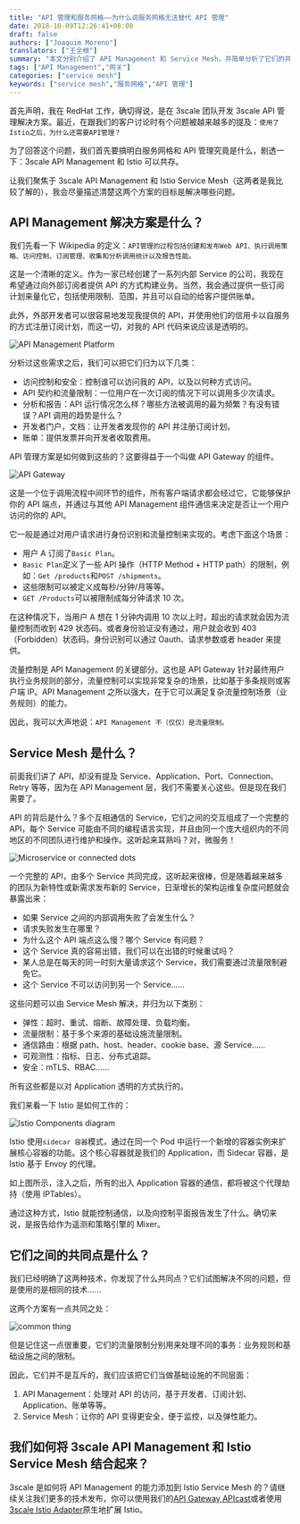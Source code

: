```yaml
---
title: "API 管理和服务网格——为什么说服务网格无法替代 API 管理"
date: 2018-10-09T12:26:41+08:00
draft: false
authors: ["Joaquim Moreno"]
translators: ["王全根"]
summary: "本文分别介绍了 API Management 和 Service Mesh，并简单分析了它们的共同点。"
tags: ["API Management","网关"]
categories: ["service mesh"]
keywords: ["service mesh","服务网格","API 管理"]
---
```


首先声明，我在 RedHat 工作，确切得说，是在 3scale 团队开发 3scale API 管理解决方案。最近，在跟我们的客户讨论时有个问题被越来越多的提及：`使用了Istio之后，为什么还需要API管理？`

为了回答这个问题，我们首先要搞明白服务网格和 API 管理究竟是什么，剧透一下：3scale API Management 和 Istio 可以共存。

让我们聚焦于 3scale API Management 和 Istio Service Mesh（这两者是我比较了解的），我会尽量描述清楚这两个方案的目标是解决哪些问题。

## API Management 解决方案是什么？

我们先看一下 Wikipedia 的定义：`API管理的过程包括创建和发布Web API、执行调用策略、访问控制、订阅管理、收集和分析调用统计以及报告性能。`

这是一个清晰的定义。作为一家已经创建了一系列内部 Service 的公司，我现在希望通过向外部订阅者提供 API 的方式构建业务。当然，我会通过提供一些订阅计划来量化它，包括使用限制、范围，并且可以自动的给客户提供账单。

此外，外部开发者可以很容易地发现我提供的 API，并使用他们的信用卡以自服务的方式注册订阅计划，而这一切，对我的 API 代码来说应该是透明的。

![API Management Platform](https://raw.githubusercontent.com/servicemesher/website/master/content/blog/api-management-and-service-mesh/006tNc79gy1fvpbzdautwj30m80cp412.jpg)

分析过这些需求之后，我们可以把它们归为以下几类：

- 访问控制和安全：控制谁可以访问我的 API，以及以何种方式访问。
- API 契约和流量限制：一位用户在一次订阅的情况下可以调用多少次请求。
- 分析和报告：API 运行情况怎么样？哪些方法被调用的最为频繁？有没有错误？API 调用的趋势是什么？
- 开发者门户，文档：让开发者发现你的 API 并注册订阅计划。
- 账单：提供发票并向开发者收取费用。

API 管理方案是如何做到这些的？这要得益于一个叫做 API Gateway 的组件。

![API Gateway](https://raw.githubusercontent.com/servicemesher/website/master/content/blog/api-management-and-service-mesh/006tNc79gy1fvpc2rrv5xj30lq097t90.jpg)

这是一个位于调用流程中间环节的组件，所有客户端请求都会经过它，它能够保护你的 API 端点，并通过与其他 API Management 组件通信来决定是否让一个用户访问的你的 API。

它一般是通过对用户请求进行身份识别和流量控制来实现的。考虑下面这个场景：

- 用户 A 订阅了`Basic Plan`。
- `Basic Plan`定义了一些 API 操作（HTTP Method + HTTP path）的限制，例如：`Get /products`和`POST /shipments`。
- 这些限制可以被定义成每秒/分钟/月等等。
- `GET /Products`可以被限制成每分钟请求 10 次。

在这种情况下，当用户 A 想在 1 分钟内调用 10 次以上时，超出的请求就会因为流量控制而收到 429 状态码。或者身份验证没有通过，用户就会收到 403（Forbidden）状态码。身份识别可以通过 Oauth、请求参数或者 header 来提供。

流量控制是 API Management 的关键部分。这也是 API Gateway 针对最终用户执行业务规则的部分，流量控制可以实现非常复杂的场景，比如基于多条规则或客户端 IP。API Management 之所以强大，在于它可以满足复杂流量控制场景（业务规则）的能力。

因此，我可以大声地说：`API Management 不（仅仅）是流量限制。`

## Service Mesh 是什么？

前面我们讲了 API，却没有提及 Service、Application、Port、Connection、Retry 等等，因为在 API Management 层，我们不需要关心这些。但是现在我们需要了。

API 的背后是什么？多个互相通信的 Service，它们之间的交互组成了一个完整的 API，每个 Service 可能由不同的编程语言实现，并且由同一个庞大组织内的不同地区的不同团队进行维护和操作。这听起来耳熟吗？对，微服务！

![Microservice or connected dots](https://raw.githubusercontent.com/servicemesher/website/master/content/blog/api-management-and-service-mesh/006tNc79gy1fvpc2uooboj30lo0f1wek.jpg)

一个完整的 API，由多个 Service 共同完成，这听起来很棒，但是随着越来越多的团队为新特性或新需求发布新的 Service，日渐增长的架构运维复杂度问题就会暴露出来：

- 如果 Service 之间的内部调用失败了会发生什么？
- 请求失败发生在哪里？
- 为什么这个 API 端点这么慢？哪个 Service 有问题？
- 这个 Service 真的容易出错，我们可以在出错的时候重试吗？
- 某人总是在每天的同一时刻大量请求这个 Service，我们需要通过流量限制避免它。
- 这个 Service 不可以访问到另一个 Service......

这些问题可以由 Service Mesh 解决，并归为以下类别：

- 弹性：超时、重试、熔断、故障处理、负载均衡。
- 流量限制：基于多个来源的基础设施流量限制。
- 通信路由：根据 path、host、header、cookie base、源 Service......
- 可观测性：指标、日志、分布式追踪。
- 安全：mTLS、RBAC......

所有这些都是以对 Application 透明的方式执行的。

我们来看一下 Istio 是如何工作的：

![Istio Components diagram](https://raw.githubusercontent.com/servicemesher/website/master/content/blog/api-management-and-service-mesh/006tNc79gy1fvpc361862j30dc0ao74r.jpg)

Istio 使用`sidecar 容器`模式，通过在同一个 Pod 中运行一个新增的容器实例来扩展核心容器的功能。这个核心容器就是我们的 Application，而 Sidecar 容器，是 Istio 基于 Envoy 的代理。

如上图所示，注入之后，所有的出入 Application 容器的通信，都将被这个代理劫持（使用 IPTables）。

通过这种方式，Istio 就能控制通信，以及向控制平面报告发生了什么。确切来说，是报告给作为遥测和策略引擎的 Mixer。

## 它们之间的共同点是什么？

我们已经明确了这两种技术，你发现了什么共同点？它们试图解决不同的问题，但是使用的是相同的技术......

这两个方案有一点共同之处：

![common thing](https://raw.githubusercontent.com/servicemesher/website/master/content/blog/api-management-and-service-mesh/006tNc79gy1fvpc37snftj30xc0lwwhf.jpg)

但是记住这一点很重要，它们的流量限制分别用来处理不同的事务：业务规则和基础设施之间的限制。

因此，它们并不是互斥的，我们应该把它们当做基础设施的不同层面：

1. API Management：处理对 API 的访问，基于开发者、订阅计划、Application、账单等等。
2. Service Mesh：让你的 API 变得更安全，便于监控，以及弹性能力。

## 我们如何将 3scale API Management 和 Istio Service Mesh 结合起来？

3scale 是如何将 API Management 的能力添加到 Istio Service Mesh 的？请继续关注我们更多的技术发布，你可以使用我们的[API Gateway APIcast](https://github.com/3scale/apicast)或者使用[3scale Istio Adapter](https://github.com/3scale/istio-integration/tree/master/3scaleAdapter)原生地扩展 Istio。
